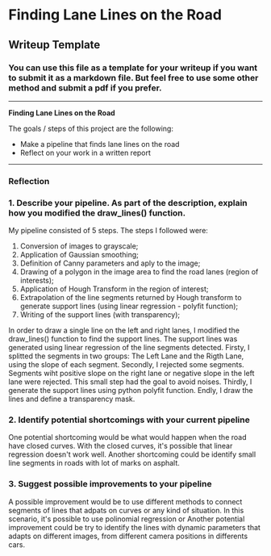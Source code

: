 # **Finding Lane Lines on the Road** 

## Writeup Template

### You can use this file as a template for your writeup if you want to submit it as a markdown file. But feel free to use some other method and submit a pdf if you prefer.

---

**Finding Lane Lines on the Road**

The goals / steps of this project are the following:
* Make a pipeline that finds lane lines on the road
* Reflect on your work in a written report


[//]: # (Image References)

[image1]: ./test_images_output/whiteCarLaneSwitch.jpg "White Car Lane Switch"
[image2]: ./test_images_output/solidYellowLeft.jpg "Solid Yellow Left"
[image3]: ./test_images_output/solidWhiteRight.jpg "Solid White Right"
[image4]: ./test_images_output/solidWhiteCurve.jpg "Solid White Curve"
[image5]: ./test_images_output/solidYellowCurve.jpg "solid Yellow Curve"
[image6]: ./test_images_output/solidYellowCurve2.jpg "Solid Yellow Curve2"

---

### Reflection

### 1. Describe your pipeline. As part of the description, explain how you modified the draw_lines() function.

My pipeline consisted of 5 steps. The steps I followed were:
1. Conversion of images to grayscale;
2. Application of Gaussian smoothing;
3. Definition of Canny parameters and aply to the image;
4. Drawing of a polygon in the image area to find the road lanes (region of interests);
5. Application of Hough Transform in the region of interest;
6. Extrapolation of the line segments returned by Hough transform to generate support lines (using linear regression - polyfit function);
7. Writing of the support lines (with transparency);

In order to draw a single line on the left and right lanes, I modified the draw_lines() function to find the support lines.
The support lines was generated using linear regression of the line segments detected.
Firsty, I splitted the segments in two groups: The Left Lane and the Rigth Lane, using the slope of each segment.
Secondly, I rejected some segments. Segments wiht positive slope on the right lane or negative slope in the left lane were rejected. This small step had the goal to avoid noises.
Thirdly, I generate the support lines using python polyfit function.
Endly, I draw the lines and define a transparency mask.


### 2. Identify potential shortcomings with your current pipeline


One potential shortcoming would be what would happen when the road have closed curves. With the closed curves, it's possible that linear regression doesn't work well.
Another shortcoming could be identify small line segments in roads with lot of marks on asphalt.


### 3. Suggest possible improvements to your pipeline

A possible improvement would be to use different methods to connect segments of lines that adpats on curves or any kind of situation. In this scenario, it's possible to use polinomial regression or 
Another potential improvement could be try to identify the lines with dynamic parameters that adapts on different images, from different camera positions in differents cars.
